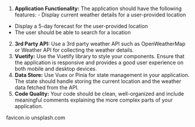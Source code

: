 
1. **Application Functionality:** The application should have the following features:  - Display current weather details for a user-provided location 
 - Display a 5-day forecast for the user-provided location 
 - The user should be able to search for a location 
2. **3rd Party API:** Use a 3rd party weather API such as OpenWeatherMap or Weather API for  collecting the weather details. 
3. **Vuetify:** Use the Vuetify library to style your components. Ensure that the application is  responsive and provides a good user experience on both mobile and desktop devices. 
4. **Data Store:** Use Vuex or Pinia for state management in your application. The state should  handle storing the current location and the weather data fetched from the API. 
5. **Code Quality:** Your code should be clean, well-organized and include meaningful  comments explaining the more complex parts of your application.  

favicon.io
unsplash.com